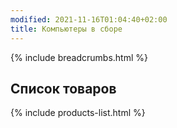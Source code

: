 ```yaml
---
modified: 2021-11-16T01:04:40+02:00
title: Компьютеры в сборе
---
```


{% include breadcrumbs.html %}

## Список товаров

{% include products-list.html %}

